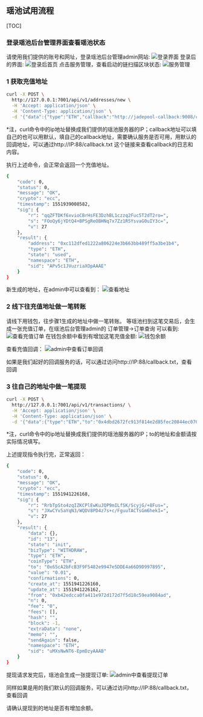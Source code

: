 ## 瑶池试用流程
[TOC]

### 登录瑶池后台管理界面查看瑶池状态

请使用我们提供的账号和网址，登录瑶池后台管理admin网站:
![登录界面](https://ws2.sinaimg.cn/large/006tKfTcgy1g0u7316iqej31lo0u0n0m.jpg)
登录后的界面:
![登录后首页](https://ws4.sinaimg.cn/large/006tKfTcgy1g0u7460da4j31of0u0jwr.jpg)
点击服务管理，查看启动的链扫描区块状态:
![服务管理](https://ws3.sinaimg.cn/large/006tKfTcgy1g0u70z7bb7j31rm0u0tfe.jpg)

### 1 获取充值地址
```bash
curl -X POST \
  http://127.0.0.1:7001/api/v1/addresses/new \
  -H 'Accept: application/json' \
  -H 'Content-Type: application/json' \
  -d '{"data":{"type":"ETH","callback":"http://jadepool-callback:9008/callback"}}'
```
*注，curl命令中的ip地址替换成我们提供的瑶池服务器的IP；callback地址可以填自己的也可以用默认，填自己的callback地址，需要确认服务是否可用，用默认的回调地址，可以通过http://IP:88/callback.txt 这个链接来查看callback的日志和内容。

执行上述命令，会正常会返回一个充值地址。
```bash
{
	"code": 0,
	"status": 0,
	"message": "OK",
	"crypto": "ecc",
	"timestamp": 1551939008582,
	"sig": {
		"r": "qqZFTDKf6xvioCBrHsFE3DzhBL1czzq2Fuc5T2dT2ro=",
		"s": "FOoQy6jYDtQ4+BPSgReOBHNq7x7Zz1R5YsvaG0uIY3c=",
		"v": 27
	},
	"result": {
		"address": "0xc112dfed1222a806224e3b663bb489ff5a3be1b4",
		"type": "ETH",
		"state": "used",
		"namespace": "ETH",
		"sid": "APv5c1JVuzriaXOpAAAE"
	}
}
```
新生成的地址，在admin中可以查看到：
![查看地址](https://ws4.sinaimg.cn/large/006tKfTcgy1g0u7akzgfzj31pn0u044g.jpg)

### 2 线下往充值地址做一笔转账
请线下用钱包，往步骤1生成的地址中做一笔转账。
等瑶池扫到这笔交易后，会生成一张充值订单，在瑶池后台管理admin的 订单管理->订单查询 可以看到:
![查看充值订单](https://ws4.sinaimg.cn/large/006tKfTcgy1g0u80pggr6j31l40u07bn.jpg)
在钱包余额中看到有增加这笔充值金额:
![钱包余额](https://ws1.sinaimg.cn/large/006tKfTcgy1g0u7xntufoj31jt0u0gs0.jpg)

查看充值回调：
![admin中查看订单回调](https://ws1.sinaimg.cn/large/006tKfTcgy1g0u85fa4s7j31oc0u0k4y.jpg)

如果是我们起好的回调服务的话，可以通过访问http://IP:88/callback.txt，查看回调

### 3 往自己的地址中做一笔提现
```bash
curl -X POST \
  http://127.0.0.1:7001/api/v1/transactions/ \
  -H 'Accept: application/json' \
  -H 'Content-Type: application/json' \
  -d '{"data":{"type":"ETH","to":"0x4dbd2672fc913f814e2d85fec20844ec0702d052","value":"0.01","extraData":"none"}}'
```
*注，curl命令中的ip地址替换成我们提供的瑶池服务器的IP；to的地址和金额请按实际情况填写。

上述提现指令执行完，正常返回：
```bash
{
	"code": 0,
	"status": 0,
	"message": "OK",
	"crypto": "ecc",
	"timestamp": 1551941226168,
	"sig": {
		"r": "RrbTpSto4zqIZKCPlEwKuJQP9mILfSK/ScyjG/+8Fus=",
		"s": "JXwCYv5aYqN3/WQDV8PD4z7s+c/FguuTACTsGm6hekI=",
		"v": 27
	},
	"result": {
		"data": {},
		"id": "13",
		"state": "init",
		"bizType": "WITHDRAW",
		"type": "ETH",
		"coinType": "ETH",
		"to": "0x65cA2bFcB3F9F5482e9947e5DDE4a66D9D997895",
		"value": "0.01",
		"confirmations": 0,
		"create_at": 1551941226160,
		"update_at": 1551941226162,
		"from": "0xb42edcca0fa411e972d172d7f5d18c59ea9084ad",
		"n": 0,
		"fee": "0",
		"fees": [],
		"hash": "",
		"block": -1,
		"extraData": "none",
		"memo": "",
		"sendAgain": false,
		"namespace": "ETH",
		"sid": "uMXsNwNT6-EpmDzyAAAB"
	}
}
```

提现请求发完后，瑶池会生成一张提现订单:
![admin中查看提现订单](https://ws3.sinaimg.cn/large/006tKfTcgy1g0u8e8xseaj31jj0u0qes.jpg)

同样如果是用的我们默认的回调服务，可以通过访问http://IP:88/callback.txt，查看回调

请确认提现到的地址是否有增加余额。